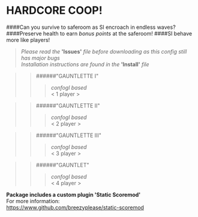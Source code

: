 # HARDCORE COOP!
####Can you survive to saferoom as SI encroach in endless waves?
####Preserve health to earn _bonus points_ at the saferoom!
####SI behave more like players!   
>*Please read the* **'Issues'** *file before downloading as this config still has major bugs*   
>*Installation instructions are found in the* **'Install'** *file*   

>>######"GAUNTLETTE I"
>>>_confogl based_  
>>>< 1 player >    

>>######"GAUNTLETTE II"
>>>_confogl based_  
>>>< 2 player >    

>>######"GAUNTLETTE III"
>>>_confogl based_  
>>>< 3 player >       

>>######"GAUNTLET"
>>>_confogl based_  
>>>< 4 player >  

**Package includes a custom plugin 'Static Scoremod'**  
For more information:  
https://www.github.com/breezyplease/static-scoremod
